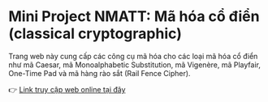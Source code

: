 # Mini Project NMATT: Mã hóa cổ điển (classical cryptographic)

Trang web này cung cấp các công cụ mã hóa cho các loại mã hóa cổ điển như mã Caesar, mã Monoalphabetic Substitution, mã Vigenère, mã Playfair, One-Time Pad và mã hàng rào sắt (Rail Fence Cipher).

👉 [Link truy cập web online tại đây](https://nmatt.github.io/mini-project-nmatt/)